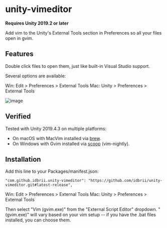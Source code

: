 # unity-vimeditor

**Requires Unity 2019.2 or later**

Add vim to the Unity's External Tools section in Preferences so all your files open in gvim.

## Features

Double click files to open them, just like built-in Visual Studio support.

Several options are available:

Win: Edit > Preferences > External Tools
Mac: Unity > Preferences > External Tools

![image](https://user-images.githubusercontent.com/43559/89668381-810a9280-d892-11ea-8fb4-7b414c53b05f.png)


## Verified

Tested with Unity 2019.4.3 on multiple platforms:

* On macOS with MacVim installed via [brew](https://brew.sh/).
* On Windows with Gvim installed via [scoop](https://scoop.sh/) (vim-nightly).


## Installation

Add this line to your Packages/manifest.json:

    "com.github.idbrii.unity-vimeditor": "https://github.com/idbrii/unity-vimeditor.git#latest-release",

Win: Edit > Preferences > External Tools
Mac: Unity > Preferences > External Tools

Then select "Vim (gvim.exe)" from the "External Script Editor" dropdown.
"(gvim.exe)" will vary based on your vim setup -- if you have the .bat files
installed, you can choose them.
